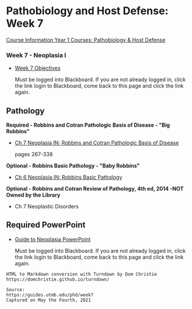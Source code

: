 # Pathobiology and Host Defense: Week 7

[Course Information Year 1 Courses: Pathobiology & Host Defense](/usmle/phd/course-information.md)

### Week 7 - Neoplasia I

*   [Week 7 Objectives](https://utmb.blackboard.com/bbcswebdav/pid-669085-dt-content-rid-15641175_1/xid-15641175_1)
    
    Must be logged into Blackboard. If you are not already logged in, click the link login to Blackboard, come back to this page and click the link again.
    

## Pathology

**Required - Robbins and Cotran Pathologic Basis of Disease - "Big Robbins"**

*   [Ch 7 Neoplasia IN: Robbins and Cotran Pathologic Basis of Disease](http://libux.utmb.edu/login?url=https://www.clinicalkey.com/#!/content/book/3-s2.0-B9780323531139000078)
    
    pages 267-338
    

**Optional - Robbins Basic Pathology - "Baby Robbins"**

*   [Ch 6 Neoplasia IN: Robbins Basic Pathology](http://libux.utmb.edu/login?url=https://www.clinicalkey.com/#!/content/book/3-s2.0-B9780323353175000065)
    

**Optional - Robbins and Cotran Review of Pathology, 4th ed, 2014 -NOT Owned by the Library**

*   Ch 7 Neoplastic Disorders

## Required PowerPoint

*   [Guide to Neoplasia PowerPoint](https://utmb.blackboard.com/bbcswebdav/pid-669087-dt-content-rid-15641181_1/xid-15641181_1)
    
    Must be logged into Blackboard. If you are not already logged in, click the link login to Blackboard, come back to this page and click the link again.

```
HTML to Markdown conversion with Turndown by Dom Christie
https://domchristie.github.io/turndown/

Source:
https://guides.utmb.edu/phd/week7
Captured on May the Fourth, 2021
```
